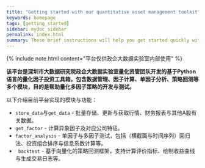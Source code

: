 ```yaml
---
title: "Getting started with our quantitative asset management toolkit"
keywords: homepage
tags: [getting_started]
sidebar: mydoc_sidebar
permalink: index.html
summary: These brief instructions will help you get started quickly with the toolkit. The other topics in this help provide additional information and detail about working with other aspects of this toolkit.
---
```


{% include note.html content="平台仅供政企大数据实验室内部使用" %}

__该平台是深圳市大数据研究院政企大数据实验室量化资管团队开发的基于Python语言的量化因子投资工具箱，包含数据管理、因子计算、单因子分析、策略回测等多个模块，目的是帮助量化多因子策略的开发与测试。__



以下介绍目前平台实现的模块与功能：

* `store_data`与`get_data` - 批量存储、更新与获取行情、财务报表与其他A股有关数据。
* `get_factor` - 计算异象因子及对应公司特征。
* `factor_analysis` - 单因子与多因子测试，包括（横截面与时间序列）回归法、投资组合排序与信息系数计算等。
* ` backtest` - 基于向量化的策略回测框架，支持计算评价指标、绘制收益曲线与生成交易日志等。
